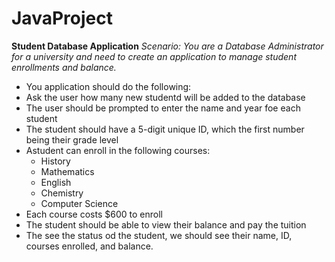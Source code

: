 # JavaProject

**Student Database Application**
 *Scenario: You are a Database Administrator for a university and need to create an application to manage student enrollments and balance.*
- You application should do the following:
- Ask the user how many new studentd will be added to the database
- The user should be prompted to enter the name and year foe each student
- The student should have a 5-digit unique ID, which the first number being their grade level 
- Astudent can enroll in the following courses:
  - History 
  - Mathematics 
  - English 
  - Chemistry 
  - Computer Science 
- Each course costs $600 to enroll
- The student should be able to view their balance and pay the tuition
- The see the status od the student, we should see their name, ID, courses enrolled, and balance.
